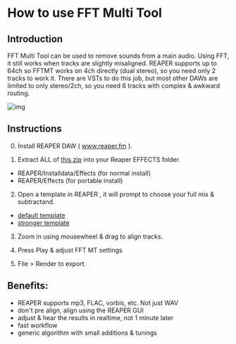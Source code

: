 # How to use FFT Multi Tool

Introduction
---
FFT Multi Tool can be used to remove sounds from a main audio. Using FFT, it still works when tracks are slightly misaligned. REAPER supports up to 64ch so FFTMT works on 4ch directly (dual stereo), so you need only 2 tracks to work it. There are VSTs to do this job, but most other DAWs are limited to only stereo/2ch, so you need 6 tracks with complex & awkward routing.

![img](https://i.imgur.com/3XkpIoe.png)

Instructions
---
0. Install REAPER DAW (  www.reaper.fm ). 

1. Extract ALL of [this zip](https://github.com/junh1024/Reaper-Surround/archive/master.zip) into your Reaper EFFECTS folder. 

- REAPER/Installdata/Effects (for normal install)
- REAPER/Effects (for portable install)

2. Open a template in REAPER , it will prompt to choose your full mix & subtractand.
- [default template](https://cdn.discordapp.com/attachments/397574988657328132/749033717888057374/FFTMT_L_subtract_template.rpp)
- [stronger template](https://cdn.discordapp.com/attachments/439994725622087681/736031090917244958/FFTMT_Subtr_Greatest_Genie-20a.RPP_S.RPP)


3. Zoom in using mousewheel & drag to align tracks.

4. Press Play & adjust FFT MT settings

5. File > Render to export.

Benefits:
---
- REAPER supports mp3, FLAC, vorbis, etc. Not just WAV
- don't pre align, align using the REAPER GUI
- adjust & hear the results in realtime, not 1 minute later
- fast workflow
- generic algorithm with small additions & tunings
